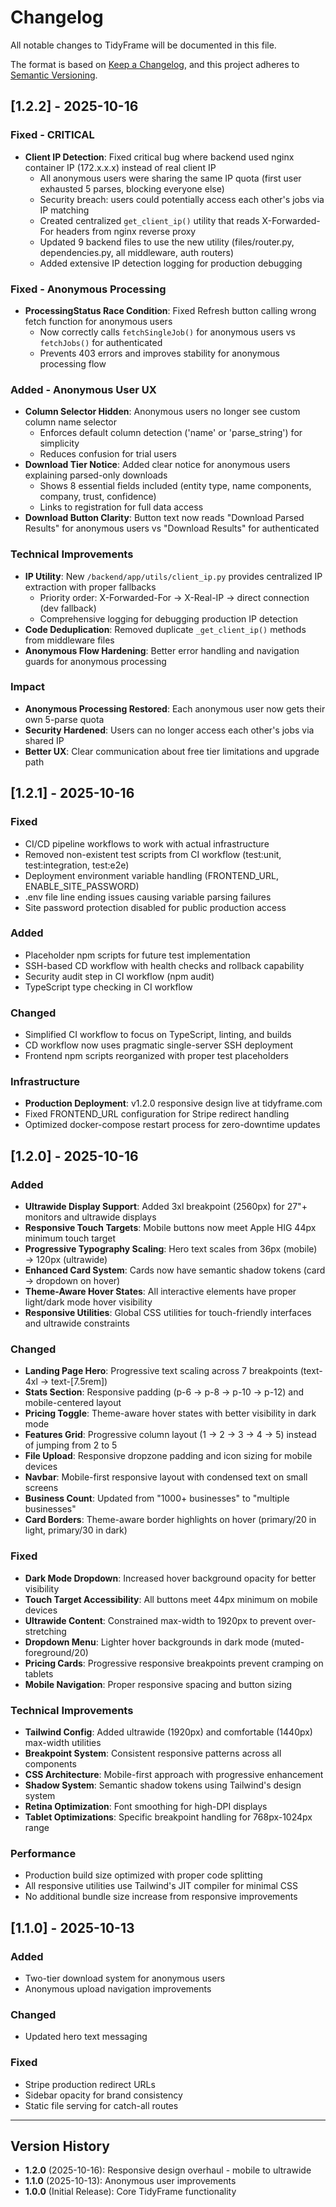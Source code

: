 # Changelog

All notable changes to TidyFrame will be documented in this file.

The format is based on [Keep a Changelog](https://keepachangelog.com/en/1.0.0/),
and this project adheres to [Semantic Versioning](https://semver.org/spec/v2.0.0.html).

## [1.2.2] - 2025-10-16

### Fixed - CRITICAL
- **Client IP Detection**: Fixed critical bug where backend used nginx container IP (172.x.x.x) instead of real client IP
  - All anonymous users were sharing the same IP quota (first user exhausted 5 parses, blocking everyone else)
  - Security breach: users could potentially access each other's jobs via IP matching
  - Created centralized `get_client_ip()` utility that reads X-Forwarded-For headers from nginx reverse proxy
  - Updated 9 backend files to use the new utility (files/router.py, dependencies.py, all middleware, auth routers)
  - Added extensive IP detection logging for production debugging

### Fixed - Anonymous Processing
- **ProcessingStatus Race Condition**: Fixed Refresh button calling wrong fetch function for anonymous users
  - Now correctly calls `fetchSingleJob()` for anonymous users vs `fetchJobs()` for authenticated
  - Prevents 403 errors and improves stability for anonymous processing flow

### Added - Anonymous User UX
- **Column Selector Hidden**: Anonymous users no longer see custom column name selector
  - Enforces default column detection ('name' or 'parse_string') for simplicity
  - Reduces confusion for trial users
- **Download Tier Notice**: Added clear notice for anonymous users explaining parsed-only downloads
  - Shows 8 essential fields included (entity type, name components, company, trust, confidence)
  - Links to registration for full data access
- **Download Button Clarity**: Button text now reads "Download Parsed Results" for anonymous users vs "Download Results" for authenticated

### Technical Improvements
- **IP Utility**: New `/backend/app/utils/client_ip.py` provides centralized IP extraction with proper fallbacks
  - Priority order: X-Forwarded-For → X-Real-IP → direct connection (dev fallback)
  - Comprehensive logging for debugging production IP detection
- **Code Deduplication**: Removed duplicate `_get_client_ip()` methods from middleware files
- **Anonymous Flow Hardening**: Better error handling and navigation guards for anonymous processing

### Impact
- **Anonymous Processing Restored**: Each anonymous user now gets their own 5-parse quota
- **Security Hardened**: Users can no longer access each other's jobs via shared IP
- **Better UX**: Clear communication about free tier limitations and upgrade path

## [1.2.1] - 2025-10-16

### Fixed
- CI/CD pipeline workflows to work with actual infrastructure
- Removed non-existent test scripts from CI workflow (test:unit, test:integration, test:e2e)
- Deployment environment variable handling (FRONTEND_URL, ENABLE_SITE_PASSWORD)
- .env file line ending issues causing variable parsing failures
- Site password protection disabled for public production access

### Added
- Placeholder npm scripts for future test implementation
- SSH-based CD workflow with health checks and rollback capability
- Security audit step in CI workflow (npm audit)
- TypeScript type checking in CI workflow

### Changed
- Simplified CI workflow to focus on TypeScript, linting, and builds
- CD workflow now uses pragmatic single-server SSH deployment
- Frontend npm scripts reorganized with proper test placeholders

### Infrastructure
- **Production Deployment**: v1.2.0 responsive design live at tidyframe.com
- Fixed FRONTEND_URL configuration for Stripe redirect handling
- Optimized docker-compose restart process for zero-downtime updates

## [1.2.0] - 2025-10-16

### Added
- **Ultrawide Display Support**: Added 3xl breakpoint (2560px) for 27"+ monitors and ultrawide displays
- **Responsive Touch Targets**: Mobile buttons now meet Apple HIG 44px minimum touch target
- **Progressive Typography Scaling**: Hero text scales from 36px (mobile) → 120px (ultrawide)
- **Enhanced Card System**: Cards now have semantic shadow tokens (card → dropdown on hover)
- **Theme-Aware Hover States**: All interactive elements have proper light/dark mode hover visibility
- **Responsive Utilities**: Global CSS utilities for touch-friendly interfaces and ultrawide constraints

### Changed
- **Landing Page Hero**: Progressive text scaling across 7 breakpoints (text-4xl → text-[7.5rem])
- **Stats Section**: Responsive padding (p-6 → p-8 → p-10 → p-12) and mobile-centered layout
- **Pricing Toggle**: Theme-aware hover states with better visibility in dark mode
- **Features Grid**: Progressive column layout (1 → 2 → 3 → 4 → 5) instead of jumping from 2 to 5
- **File Upload**: Responsive dropzone padding and icon sizing for mobile devices
- **Navbar**: Mobile-first responsive layout with condensed text on small screens
- **Business Count**: Updated from "1000+ businesses" to "multiple businesses"
- **Card Borders**: Theme-aware border highlights on hover (primary/20 in light, primary/30 in dark)

### Fixed
- **Dark Mode Dropdown**: Increased hover background opacity for better visibility
- **Touch Target Accessibility**: All buttons meet 44px minimum on mobile devices
- **Ultrawide Content**: Constrained max-width to 1920px to prevent over-stretching
- **Dropdown Menu**: Lighter hover backgrounds in dark mode (muted-foreground/20)
- **Pricing Cards**: Progressive responsive breakpoints prevent cramping on tablets
- **Mobile Navigation**: Proper responsive spacing and button sizing

### Technical Improvements
- **Tailwind Config**: Added ultrawide (1920px) and comfortable (1440px) max-width utilities
- **Breakpoint System**: Consistent responsive patterns across all components
- **CSS Architecture**: Mobile-first approach with progressive enhancement
- **Shadow System**: Semantic shadow tokens using Tailwind's design system
- **Retina Optimization**: Font smoothing for high-DPI displays
- **Tablet Optimizations**: Specific breakpoint handling for 768px-1024px range

### Performance
- Production build size optimized with proper code splitting
- All responsive utilities use Tailwind's JIT compiler for minimal CSS
- No additional bundle size increase from responsive improvements

## [1.1.0] - 2025-10-13

### Added
- Two-tier download system for anonymous users
- Anonymous upload navigation improvements

### Changed
- Updated hero text messaging

### Fixed
- Stripe production redirect URLs
- Sidebar opacity for brand consistency
- Static file serving for catch-all routes

---

## Version History

- **1.2.0** (2025-10-16): Responsive design overhaul - mobile to ultrawide
- **1.1.0** (2025-10-13): Anonymous user improvements
- **1.0.0** (Initial Release): Core TidyFrame functionality
